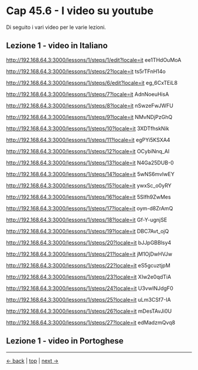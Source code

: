 # <a name="top"></a> Cap 45.6 - I video su youtube

Di seguito i vari video per le varie lezioni.


## Lezione 1 - video in Italiano

http://192.168.64.3:3000/lessons/1/steps/1/edit?locale=it
ee1THdOuMoA

http://192.168.64.3:3000/lessons/1/steps/2?locale=it
ts5rTFnH14o

http://192.168.64.3:3000/lessons/1/steps/6/edit?locale=it
eg_6CxTEiL8

http://192.168.64.3:3000/lessons/1/steps/7?locale=it
AdnNoeuHisA

http://192.168.64.3:3000/lessons/1/steps/8?locale=it
nSwzeFwJWFU

http://192.168.64.3:3000/lessons/1/steps/9?locale=it
NMvNDjPzGhQ

http://192.168.64.3:3000/lessons/1/steps/10?locale=it
3XDTfhskNik

http://192.168.64.3:3000/lessons/1/steps/11?locale=it
egPYi5KSXA4

http://192.168.64.3:3000/lessons/1/steps/12?locale=it
OCybiNnq_AI

http://192.168.64.3:3000/lessons/1/steps/13?locale=it
N4Ga25DUB-0

http://192.168.64.3:3000/lessons/1/steps/14?locale=it
5wNS6mvIwEY

http://192.168.64.3:3000/lessons/1/steps/15?locale=it
ywxSc_o0yRY

http://192.168.64.3:3000/lessons/1/steps/16?locale=it
5SIfh9ZwMes

http://192.168.64.3:3000/lessons/1/steps/17?locale=it
oym-d8ZrAmQ

http://192.168.64.3:3000/lessons/1/steps/18?locale=it
Gf-Y-ugnjSE

http://192.168.64.3:3000/lessons/1/steps/19?locale=it
DBC7Avt_ojQ

http://192.168.64.3:3000/lessons/1/steps/20?locale=it
bJJpGBBlsy4

http://192.168.64.3:3000/lessons/1/steps/21?locale=it
jM1OjDwHVJw

http://192.168.64.3:3000/lessons/1/steps/22?locale=it
eS5gcuztjpM

http://192.168.64.3:3000/lessons/1/steps/23?locale=it
XIw2e0qdTiA

http://192.168.64.3:3000/lessons/1/steps/24?locale=it
U3vwINJdgF0

http://192.168.64.3:3000/lessons/1/steps/25?locale=it
uLm3CSf7-IA

http://192.168.64.3:3000/lessons/1/steps/26?locale=it
mDesTAvJi0U

http://192.168.64.3:3000/lessons/1/steps/27?locale=it
edMadzmQvq8



## Lezione 1 - video in Portoghese








---

[<- back](https://github.com/flaviobordonidev/leanpubabrandnewcms/blob/master/01-base/24-dynamic-i18n/01_00-install_i18n_globalize-it.md)
 | [top](#top) |
[next ->](https://github.com/flaviobordonidev/leanpubabrandnewcms/blob/master/01-base/25-nested_forms_with_stimulus/01_00-stimulus-mockup-it.md)
